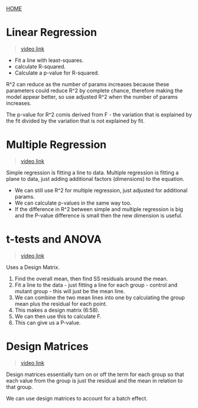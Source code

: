 [HOME](README.md)

# Linear Regression
> [video link](https://www.youtube.com/watch?v=nk2CQITm_eo) 

* Fit a line with least-squares.
* calculate R-squared.
* Calculate a p-value for R-squared.

R^2 can reduce as the number of params increases because these parameters could reduce R^2 by complete chance, therefore making the model appear better, so use adjusted R^2 when the number of params increases.

The p-value for R^2 comis derived from F - the variation that is explained by the fit divided by the variation that is not explained by fit.

# Multiple Regression
> [video link](https://www.youtube.com/watch?v=zITIFTsivN8)

Simple regression is fitting a line to data. Multiple regression is fitting a plane to data, just adding additional factors (dimensions) to the equation.

* We can still use R^2 for multiple regression, just adjusted for additional params.
* We can calculate p-values in the same way too.
* If the difference in R^2 between simple and multiple regression is big and the P-value difference is small then the new dimension is useful.

# t-tests and ANOVA
> [video link](https://www.youtube.com/watch?v=NF5_btOaCig)

Uses a Design Matrix.

1. Find the overall mean, then find SS residuals around the mean.
2. Fit a line to the data - just fitting a line for each group - control and mutant group - this will just be the mean line.
3. We can combine the two mean lines into one by calculating the group mean plus the residual for each point. 
4. This makes a design matrix (6:58).
5. We can then use this to calculate F.
6. This can give us a P-value.

# Design Matrices
> [video link](https://www.youtube.com/watch?v=2UYx-qjJGSs)

Design matrices essentially turn on or off the term for each group so that each value from the group is just the residual and the mean in relation to that group.

We can use design matrices to account for a batch effect.